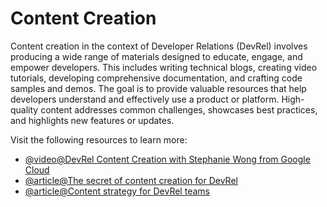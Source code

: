 # Content Creation

Content creation in the context of Developer Relations (DevRel) involves producing a wide range of materials designed to educate, engage, and empower developers. This includes writing technical blogs, creating video tutorials, developing comprehensive documentation, and crafting code samples and demos. The goal is to provide valuable resources that help developers understand and effectively use a product or platform. High-quality content addresses common challenges, showcases best practices, and highlights new features or updates.

Visit the following resources to learn more:

- [@video@DevRel Content Creation with Stephanie Wong from Google Cloud](https://www.youtube.com/watch?v=DQE1hBXVXYA)
- [@article@The secret of content creation for DevRel](https://developerrelations.com/dev-rel/the-secrets-of-content-creation-for-devrels)
- [@article@Content strategy for DevRel teams](https://www.stephaniemorillo.co/post/content-strategy-for-devrel-teams-a-primer)